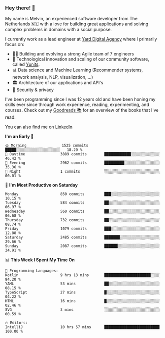 ### Hey there! 👋

My name is Melvin, an experienced software developer from The Netherlands 🇳🇱 with a love for building great applications and solving complex problems in domains with a social purpose. 

I currently work as a lead engineer at [Yard Digital Agency](https://github.com/yardinternet) where I primarily focus on:

* 👏🏼 Building and evolving a strong Agile team of 7 engineers
* 🚀 Technological innovation and scaling of our community software, called [Yunits](https://www.yunits.com/).
* 📊 Data science and Machine Learning (Recommender systems, network analysis, NLP, visualization, ...)
* 🏛 Architecture of our applications and API's
* 🔐 Security & privacy

I've been programming since I was 12 years old and have been honing my skills ever since through work experience, reading, experimenting, and courses.
Check out my [Goodreads 📚](https://goodreads.com/melvinkoopmans) for an overview of the books that I've read. 

You can also find me on [LinkedIn](https://www.linkedin.com/in/melvinkoopmans)

<!--START_SECTION:waka-->
**I'm an Early 🐤** 

```text
🌞 Morning                1525 commits        █████░░░░░░░░░░░░░░░░░░░░   18.20 % 
🌆 Daytime                3889 commits        ████████████░░░░░░░░░░░░░   46.42 % 
🌃 Evening                2962 commits        █████████░░░░░░░░░░░░░░░░   35.36 % 
🌙 Night                  1 commits           ░░░░░░░░░░░░░░░░░░░░░░░░░   00.01 % 
```
📅 **I'm Most Productive on Saturday** 

```text
Monday                   850 commits         ███░░░░░░░░░░░░░░░░░░░░░░   10.15 % 
Tuesday                  584 commits         ██░░░░░░░░░░░░░░░░░░░░░░░   06.97 % 
Wednesday                560 commits         ██░░░░░░░░░░░░░░░░░░░░░░░   06.68 % 
Thursday                 732 commits         ██░░░░░░░░░░░░░░░░░░░░░░░   08.74 % 
Friday                   1079 commits        ███░░░░░░░░░░░░░░░░░░░░░░   12.88 % 
Saturday                 2485 commits        ███████░░░░░░░░░░░░░░░░░░   29.66 % 
Sunday                   2087 commits        ██████░░░░░░░░░░░░░░░░░░░   24.91 % 
```


📊 **This Week I Spent My Time On** 

```text
💬 Programming Languages: 
Kotlin                   9 hrs 13 mins       █████████████████████░░░░   84.20 % 
YAML                     53 mins             ██░░░░░░░░░░░░░░░░░░░░░░░   08.15 % 
TypeScript               27 mins             █░░░░░░░░░░░░░░░░░░░░░░░░   04.22 % 
HTML                     16 mins             █░░░░░░░░░░░░░░░░░░░░░░░░   02.46 % 
SVG                      3 mins              ░░░░░░░░░░░░░░░░░░░░░░░░░   00.59 % 

🔥 Editors: 
IntelliJ                 10 hrs 57 mins      █████████████████████████   100.00 % 
```


<!--END_SECTION:waka-->
